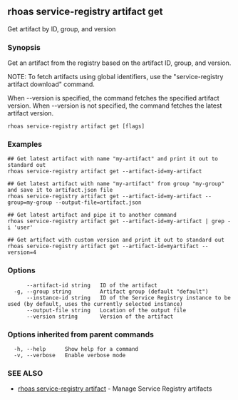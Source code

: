## rhoas service-registry artifact get

Get artifact by ID, group, and version

### Synopsis

Get an artifact from the registry based on the artifact ID, group, and version.

NOTE: To fetch artifacts using global identifiers, use the "service-registry artifact download" command.

When --version is specified, the command fetches the specified artifact version. When --version is not specified, the command fetches the latest artifact version.



```
rhoas service-registry artifact get [flags]
```

### Examples

```
## Get latest artifact with name "my-artifact" and print it out to standard out
rhoas service-registry artifact get --artifact-id=my-artifact

## Get latest artifact with name "my-artifact" from group "my-group" and save it to artifact.json file
rhoas service-registry artifact get --artifact-id=my-artifact --group=my-group --output-file=artifact.json

## Get latest artifact and pipe it to another command
rhoas service-registry artifact get --artifact-id=my-artifact | grep -i 'user'

## Get artifact with custom version and print it out to standard out
rhoas service-registry artifact get --artifact-id=myartifact --version=4

```

### Options

```
      --artifact-id string   ID of the artifact
  -g, --group string         Artifact group (default "default")
      --instance-id string   ID of the Service Registry instance to be used (by default, uses the currently selected instance)
      --output-file string   Location of the output file
      --version string       Version of the artifact
```

### Options inherited from parent commands

```
  -h, --help      Show help for a command
  -v, --verbose   Enable verbose mode
```

### SEE ALSO

* [rhoas service-registry artifact](rhoas_service-registry_artifact.md)	 - Manage Service Registry artifacts


